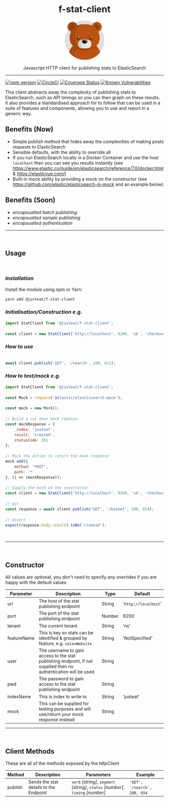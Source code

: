 <div align="center">

# f-stat-client

<img width="125" alt="Fozzie Bear" src="../../../bear.png" />

Javascript HTTP client for publishing stats to ElasticSearch

</div>

---

[![npm version](https://badge.fury.io/js/%40justeat%2Ff-stat-client.svg)](https://badge.fury.io/js/%40justeat%2Ff-stat-client)
[![CircleCI](https://circleci.com/gh/justeat/fozzie-components.svg?style=svg)](https://circleci.com/gh/justeat/workflows/fozzie-components)
[![Coverage Status](https://coveralls.io/repos/github/justeat/f-stat-client/badge.svg)](https://coveralls.io/github/justeat/f-stat-client)
[![Known Vulnerabilities](https://snyk.io/test/github/justeat/f-stat-client/badge.svg?targetFile=package.json)](https://snyk.io/test/github/justeat/f-stat-client?targetFile=package.json)

This client abstracts away the complexity of publishing stats to ElasticSearch, such as API timings so you can then graph on these results.  It also provides a standardised approach for to follow that can be used in a suite of features and components, allowing you to use and report in a generic way.

## Benefits (Now)
- Simple publish method that hides away the complexities of making posts requests to ElasticSearch
- Sensible defaults, with the ability to override all
- If you run ElasticSearch locally in a Docker Container and use the host `localhost` then you can see you results instantly (see https://www.elastic.co/guide/en/elasticsearch/reference/7.0/docker.html & https://elasticvue.com/)
- Built-in mock ability by providing a mock on the constructor (see https://github.com/elastic/elasticsearch-js-mock and an example below)

## Benefits (Soon)
- _encapsualted batch publishing_
- _encapsualted sample publishing_
- _encapsualted authentication_
<hr></br>

## Usage
</br>

### *Installation*

Install the module using npm or Yarn:

```sh
yarn add @justeat/f-stat-client
```
### *Initialisation/Construction e.g.*
```js
import StatClient from '@justeat/f-stat-client';

const client = new StatClient('http://localhost', 9200, 'uk', 'checkoutWeb');

```
### *How to use*
```js

await client.publish('GET', '/search', 200, 611);

```
### *How to test/mock e.g.*
```js
import StatClient from '@justeat/f-stat-client';

const Mock = require('@elastic/elasticsearch-mock');

const mock = new Mock();

// Build a cut down mock reponse
const mockResponse = {
    _index: 'justeat',
    result: 'created',
    statusCode: 201
};

// Mock the action to return the mock response
mock.add({
    method: 'POST',
    path: '*'
}, () => (mockResponse));

// Supply the mock on the constructor
const client = new StatClient('http://localhost', 9200, 'uk', 'checkoutWeb', '', '', null, mock);

// Act
const response = await client.publish('GET', '/basket', 200, 654);

// Assert
expect(response.body.result).toBe('created');

```
</br>
<hr></br>

## Constructor
All values are optional, you don't need to specify any overrides if you are happy with the default values

Parameter | Description | Type | Default
------------- | ------------- | ------------- | -------------
url | The host of the stat publishing endpoint | String | '`http://localhost`'
port | The port of the stat publishing endpoint | Number | 9200
tenant | The current tenant | String | 'ns'
featureName | This is key so stats can be identified & grouped by feature, e.g. `salesWebsite` | String | 'NotSpecified'
user | The username to gain access to the stat publishing endpoint, if not supplied then no authentication will be used | String |
pwd | The password to gain access to the stat publishing endpoint | String |
indexName | This is index to write to | String | 'justeat'
mock | This can be supplied for testing purposes and will use/return your mock response instead | String |
<hr></br>

## Client Methods
These are all of the methods exposed by the httpClient

Method | Description | Parameters | Example
------------- | ------------- | ------------- | -------------
publish | Sends the stat details to the Endpoint | `verb` _[string]_, `segment` _[string]_, `status` _[number]_, `timing` _[number]_ | `'GET', '/search', 200, 654`
